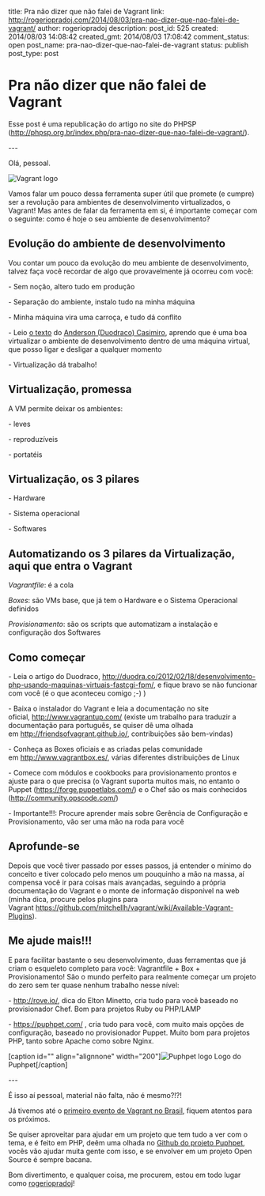 title: Pra não dizer que não falei de Vagrant
link: http://rogeriopradoj.com/2014/08/03/pra-nao-dizer-que-nao-falei-de-vagrant/
author: rogeriopradoj
description: 
post_id: 525
created: 2014/08/03 14:08:42
created_gmt: 2014/08/03 17:08:42
comment_status: open
post_name: pra-nao-dizer-que-nao-falei-de-vagrant
status: publish
post_type: post

# Pra não dizer que não falei de Vagrant

Esse post é uma republicação do artigo no site do PHPSP (<http://phpsp.org.br/index.php/pra-nao-dizer-que-nao-falei-de-vagrant/>).

\---

Olá, pessoal.

![Vagrant logo](http://www.vagrantup.com/images/logo_vagrant-81478652.png)

Vamos falar um pouco dessa ferramenta super útil que promete (e cumpre) ser a revolução para ambientes de desenvolvimento virtualizados, o Vagrant! Mas antes de falar da ferramenta em si, é importante começar com o seguinte: como é hoje o seu ambiente de desenvolvimento?

## Evolução do ambiente de desenvolvimento

Vou contar um pouco da evolução do meu ambiente de desenvolvimento, talvez faça você recordar de algo que provavelmente já ocorreu com você:

\- Sem noção, altero tudo em produção

\- Separação do ambiente, instalo tudo na minha máquina

\- Minha máquina vira uma carroça, e tudo dá conflito

\- Leio [o texto](http://duodra.co/2012/02/18/desenvolvimento-php-usando-maquinas-virtuais-fastcgi-fpm/) do [Anderson (Duodraco) Casimiro](http://duodra.co/), aprendo que é uma boa virtualizar o ambiente de desenvolvimento dentro de uma máquina virtual, que posso ligar e desligar a qualquer momento

\- Virtualização dá trabalho!

## Virtualização, promessa

A VM permite deixar os ambientes:

\- leves

\- reproduzíveis

\- portatéis

## Virtualização, os 3 pilares

\- Hardware

\- Sistema operacional

\- Softwares

## Automatizando os 3 pilares da Virtualização, aqui que entra o Vagrant

_Vagrantfile_: é a cola

_Boxes_: são VMs base, que já tem o Hardware e o Sistema Operacional definidos

_Provisionamento_: são os scripts que automatizam a instalação e configuração dos Softwares

## Como começar

\- Leia o artigo do Duodraco, <http://duodra.co/2012/02/18/desenvolvimento-php-usando-maquinas-virtuais-fastcgi-fpm/>, e fique bravo se não funcionar com você (é o que aconteceu comigo ;-) )

\- Baixa o instalador do Vagrant e leia a documentação no site oficial, <http://www.vagrantup.com/> (existe um trabalho para traduzir a documentação para português, se quiser dê uma olhada em <http://friendsofvagrant.github.io/>, contribuições são bem-vindas)

\- Conheça as Boxes oficiais e as criadas pelas comunidade em <http://www.vagrantbox.es/>, várias diferentes distribuições de Linux

\- Comece com módulos e cookbooks para provisionamento prontos e ajuste para o que precisa (o Vagrant suporta muitos mais, no entanto o Puppet (<https://forge.puppetlabs.com/>) e o Chef são os mais conhecidos (<http://community.opscode.com/>)

\- Importante!!!: Procure aprender mais sobre Gerência de Configuração e Provisionamento, vão ser uma mão na roda para você

## Aprofunde-se

Depois que você tiver passado por esses passos, já entender o mínimo do conceito e tiver colocado pelo menos um pouquinho a mão na massa, aí compensa você ir para coisas mais avançadas, seguindo a própria documentação do Vagrant e o monte de informação disponível na web (minha dica, procure pelos plugins para Vagrant <https://github.com/mitchellh/vagrant/wiki/Available-Vagrant-Plugins>).

## Me ajude mais!!!

E para facilitar bastante o seu desenvolvimento, duas ferramentas que já criam o esqueleto completo para você: Vagrantfile + Box + Provisionamento! São o mundo perfeito para realmente começar um projeto do zero sem ter quase nenhum trabalho nesse nível:

- <http://rove.io/>, dica do Elton Minetto, cria tudo para você baseado no provisionador Chef. Bom para projetos Ruby ou PHP/LAMP

- <https://puphpet.com/> , cria tudo para você, com muito mais opções de configuração, baseado no provisionador Puppet. Muito bom para projetos PHP, tanto sobre Apache como sobre Nginx.

[caption id="" align="alignnone" width="200"]![Puphpet logo](https://secure.gravatar.com/avatar/c9cf3f15d0a46af8ef466c37d1dabb4d?s=200) Logo do Puphpet[/caption] 

\---

É isso aí pessoal, material não falta, não é mesmo?!?!

Já tivemos até o [primeiro evento de Vagrant no Brasil](http://credencial.imasters.com.br/phpsp-com-vagrant-puppet-e-php-no-cna-tremembe-zona-norte-de-sao-paulo), fiquem atentos para os próximos.

Se quiser aproveitar para ajudar em um projeto que tem tudo a ver com o tema, e é feito em PHP, deêm uma olhada no [Github do projeto Puphpet](https://github.com/puphpet), vocês vão ajudar muita gente com isso, e se envolver em um projeto Open Source é sempre bacana.

Bom divertimento, e qualquer coisa, me procurem, estou em todo lugar como [rogeriopradoj]()!